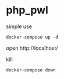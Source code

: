 # php_pwl

simple use 

```
docker-compose up -d 
```

open http://localhost/


kill
```
docker-compose down
```
